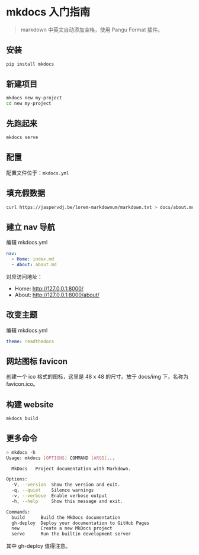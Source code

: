# mkdocs 入门指南

> markdown 中英文自动添加空格，使用 Pangu Format 插件。

## 安装

```bash
pip install mkdocs
```

## 新建项目

```bash
mkdocs new my-project
cd new my-project
```

## 先跑起来

```bash
mkdocs serve
```

## 配置

配置文件位于：`mkdocs.yml`

## 填充假数据

```bash
curl https://jaspervdj.be/lorem-markdownum/markdown.txt > docs/about.md
```

## 建立 nav 导航

编辑 mkdocs.yml

```yml
nav:
  - Home: index.md
  - About: about.md
```

对应访问地址：

- Home: http://127.0.0.1:8000/
- About: http://127.0.0.1:8000/about/

## 改变主题

编辑 mkdocs.yml

```yml
theme: readthedocs
```

## 网站图标 favicon

创建一个 ico 格式的图标，这里是 48 x 48 的尺寸。放于 docs/img 下，名称为 favicon.ico。

## 构建 website
```bash
mkdocs build
```

## 更多命令
```bash
> mkdocs -h
Usage: mkdocs [OPTIONS] COMMAND [ARGS]...

  MkDocs - Project documentation with Markdown.

Options:
  -V, --version  Show the version and exit.
  -q, --quiet    Silence warnings
  -v, --verbose  Enable verbose output
  -h, --help     Show this message and exit.

Commands:
  build      Build the MkDocs documentation
  gh-deploy  Deploy your documentation to GitHub Pages
  new        Create a new MkDocs project
  serve      Run the builtin development server
```
其中 gh-deploy 值得注意。